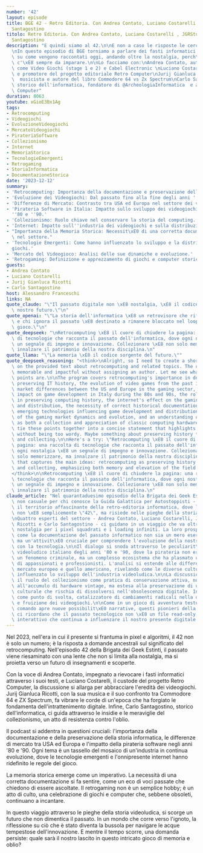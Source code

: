 ```yaml
---
number: '42'
layout: episode
title: BGE 42 - Retro Editoria. Con Andrea Contato, Luciano Costarelli , JGRStudios,  Carlo
  Santagostino
titolo: Retro Editoria. Con Andrea Contato, Luciano Costarelli , JGRStudios,  Carlo
  Santagostino
description: "E quindi siamo al 42.\n\nE non a caso le risposte le cerchiamo nel passato\n\
  \nIn questo episodio di BGE torniamo a parlare dei fasti informatici di ieri, concentrandoci\
  \ su come vengono raccontati oggi, andando oltre la nostalgia, perch\xE9 dalla storia\
  \ c'\xE8 sempre da imparare.\n\nLo facciamo con:\nAndrea Contato, autore di libri\
  \ come Video Giochi (stage 1 e 2) e Cabel Electronic \nLuciano Costarelli ideatore\
  \ e promotore del progetto editoriale Retro Computer\nJurij Gianluca Ricotti, @JGRStudios\
  \  musicista e autore del libro Commodore 64 vs Zx Spectrum\nCarlo Santagostino,\
  \ storico dell'informatica, fondatore di @ArcheologiaInformatica  e autore di Retro\
  \ Computer"
duration: 8063
youtube: xGioE3Bx1Ag
tags:
- Retrocomputing
- Videogiochi
- EvoluzioneVideogiochi
- MercatoVideogiochi
- PirateriaSoftware
- Collezionismo
- Internet
- MemoriaStorica
- TecnologieEmergenti
- Retrogaming
- StoriaInformatica
- DocumentazioneStorica
date: '2023-12-12'
summary:
- 'Retrocomputing: Importanza della documentazione e preservazione della storia dell''informatica.'
- 'Evoluzione dei Videogiochi: Dal passato fino alla fine degli anni ''90.'
- 'Differenze di Mercato: Contrasto tra USA ed Europa nel settore dei videogiochi.'
- 'Pirateria Software in Italia: Impatto sullo sviluppo dei videogiochi negli anni
  ''80 e ''90.'
- 'Collezionismo: Ruolo chiave nel conservare la storia del computing.'
- 'Internet: Impatto sull''industria dei videogiochi e sulla distribuzione.'
- "Importanza della Memoria Storica: Necessit\xE0 di una corretta documentazione storica\
  \ nel settore."
- 'Tecnologie Emergenti: Come hanno influenzato lo sviluppo e la distribuzione dei
  giochi.'
- 'Mercato del Videogioco: Analisi delle sue dinamiche e evoluzione.'
- 'Retrogaming: Definizione e apprezzamento di giochi e computer storici.'
guests:
- Andrea Contato
- Luciano Costarelli
- Jurij Gianluca Ricotti
- Carlo Santagostino
host: Alessandro Franceschi
links: NA
quote_claude: "\"Il passato digitale non \xE8 nostalgia, \xE8 il codice sorgente del\
  \ nostro futuro.\"\n"
quote_openai: "\"La storia dell'informatica \xE8 un retrovisore che riflette il futuro,\
  \ e chi ignora il passato \xE8 destinato a rimanere bloccato nel loop di un vecchio\
  \ gioco.\"\n"
quote_deepseek: "\nRetrocomputing \xE8 il cuore di chiudere la pagina: una raccolta\
  \ di tecnologie che racconta il passato dell'informatica, dove ogni nostalgia \xE8\
  \ un segnale di impegno e innovazione. Collezionare \xE8 non solo memorizzare, ma\
  \ innalzare il patrimonio della nostra disciplina.\n"
quote_llama: "\"La memoria \xE8 il codice sorgente del futuro.\""
quote_deepseek_reasoning: "<think>\nAlright, so I need to create a short quote based\
  \ on the provided text about retrocomputing and related topics. The user wants something\
  \ memorable and impactful without assigning an author. Let me see what the main\
  \ points are.\n\nThe program covers retrocomputing's importance in documenting and\
  \ preserving IT history, the evolution of video games from the past into the 90s,\
  \ market differences between the US and Europe in the gaming sector, software piracy's\
  \ impact on game development in Italy during the 80s and 90s, the role of collecting\
  \ in preserving computing history, the internet's effect on the gaming industry\
  \ and distribution, the necessity of correct historical documentation in the sector,\
  \ emerging technologies influencing game development and distribution, analysis\
  \ of the gaming market dynamics and evolution, and an understanding of retrogaming\
  \ as both a collection and appreciation of classic computing hardware.\n\nI should\
  \ tie these points together into a concise statement that highlights the essence\
  \ without being too wordy. Maybe something about preserving history through technology\
  \ and collecting.\n\nHere's a try: \"Retrocomputing \xE8 il cuore di chiudere la\
  \ pagina: una raccolta di tecnologie che racconta il passato dell'informatica, dove\
  \ ogni nostalgia \xE8 un segnale di impegno e innovazione. Collezionare \xE8 non\
  \ solo memorizzare, ma innalzare il patrimonio della nostra disciplina.\"\n\nI think\
  \ that captures the main ideas: retrocomputing as preserving history through tech\
  \ and collecting, emphasizing both memory and elevation of the field's heritage.\n\
  </think>\n\nRetrocomputing \xE8 il cuore di chiudere la pagina: una raccolta di\
  \ tecnologie che racconta il passato dell'informatica, dove ogni nostalgia \xE8\
  \ un segnale di impegno e innovazione. Collezionare \xE8 non solo memorizzare, ma\
  \ innalzare il patrimonio della nostra disciplina.\n"
claude_article: "Nel quarantaduesimo episodio della Brigata dei Geek Estinti - numero\
  \ non casuale per chi conosce la Guida Galattica per Autostoppisti - si esplora\
  \ il territorio affascinante della retro-editoria informatica, dove la risposta\
  \ non \xE8 semplicemente \"42\", ma risiede nelle pieghe della storia tecnologica.\n\
  \nQuattro esperti del settore - Andrea Contato, Luciano Costarelli, Jurij Gianluca\
  \ Ricotti e Carlo Santagostino - ci guidano in un viaggio che va oltre la semplice\
  \ nostalgia per i pixel squadrati e i loading infiniti. La loro prospettiva illumina\
  \ come la documentazione del passato informatico non sia un mero esercizio di preservation,\
  \ ma un'attivit\xE0 cruciale per comprendere l'evoluzione della nostra relazione\
  \ con la tecnologia.\n\nIl dialogo si snoda attraverso le peculiarit\xE0 del mercato\
  \ videoludico italiano degli anni '80 e '90, dove la pirateria non era semplicemente\
  \ un fenomeno criminale, ma un complesso ecosistema che ha plasmato un'intera generazione\
  \ di appassionati e professionisti. L'analisi si estende alle differenze tra il\
  \ mercato europeo e quello americano, rivelando come le diverse culture abbiano\
  \ influenzato lo sviluppo dell'industria videoludica.\n\nLa discussione tocca anche\
  \ il ruolo del collezionismo come pratica di conservazione attiva, non limitata\
  \ all'accumulo di hardware vintage, ma estesa alla preservazione di un patrimonio\
  \ culturale che rischia di dissolversi nell'obsolescenza digitale. Internet emerge\
  \ come punto di svolta, catalizzatore di cambiamenti radicali nella distribuzione\
  \ e fruizione dei videogiochi.\n\nCome in un gioco di avventura testuale, dove ogni\
  \ comando apre nuove possibilit\xE0 narrative, questi pionieri della retro-editoria\
  \ ci ricordano che il passato tecnologico non \xE8 un file read-only, ma un documento\
  \ interattivo che continua a influenzare il nostro presente digitale.\n"
---
```

Nel 2023, nell'era in cui il presente si frantuma in pixel e algoritmi, il 42 non è solo un numero; è la risposta a domande ancestrali sul significato del retrocomputing. Nell'episodio 42 della Brigata dei Geek Estinti, il passato viene riesaminato con una lente che non si limita alla nostalgia, ma si proietta verso un futuro di insegnamenti e scoperte.

Con la voce di Andrea Contato, impegnato a rievocare i fasti informatici attraverso i suoi testi, e Luciano Costarelli, il custode del progetto Retro Computer, la discussione si allarga per abbracciare l'eredità dei videogiochi. Jurij Gianluca Ricotti, con la sua musica e il suo confronto tra Commodore 64 e ZX Spectrum, fa vibrare le corde di un'epoca che ha forgiato le fondamenta dell'intrattenimento digitale. Infine, Carlo Santagostino, storico dell'informatica, ci guida attraverso le insidie e le meraviglie del collezionismo, un atto di resistenza contro l'oblio.

Il podcast si addentra in questioni cruciali: l'importanza della documentazione e della preservazione della storia informatica, le differenze di mercato tra USA ed Europa e l'impatto della pirateria software negli anni '80 e '90. Ogni tema è un tassello del mosaico di un'industria in continua evoluzione, dove le tecnologie emergenti e l'onnipresente internet hanno ridefinito le regole del gioco.

La memoria storica emerge come un imperativo. La necessità di una corretta documentazione si fa sentire, come un eco di voci passate che chiedono di essere ascoltate. Il retrogaming non è un semplice hobby; è un atto di culto, una celebrazione di giochi e computer che, sebbene obsoleti, continuano a incantare.

In questo viaggio attraverso le pieghe della storia videoludica, si scorge un futuro che non dimentica il passato. In un mondo che corre verso l'ignoto, la riflessione su ciò che è stato diventa la bussola per navigare le acque tempestose dell'innovazione. E mentre il tempo scorre, una domanda persiste: quale sarà il nostro lascito in questo intricato gioco di memoria e oblio?
